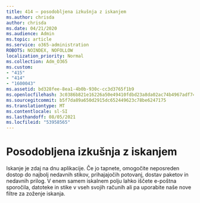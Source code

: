 ```yaml
---
title: 414 – posodobljena izkušnja z iskanjem
ms.author: chrisda
author: chrisda
ms.date: 04/21/2020
ms.audience: Admin
ms.topic: article
ms.service: o365-administration
ROBOTS: NOINDEX, NOFOLLOW
localization_priority: Normal
ms.collection: Adm_O365
ms.custom:
- "415"
- "414"
- "1600043"
ms.assetid: bd328fee-8ea1-4b0b-930c-cc3d3765f1b9
ms.openlocfilehash: 3c0386b821e16226a50e49410fdbd23a8da02ac74b4967adf7409f93c49d8068
ms.sourcegitcommit: b5f7da89a650d2915dc652449623c78be6247175
ms.translationtype: MT
ms.contentlocale: sl-SI
ms.lasthandoff: 08/05/2021
ms.locfileid: "53958565"
---
```

# <a name="search-experience-updated"></a>Posodobljena izkušnja z iskanjem

Iskanje je zdaj na dnu aplikacije. Če jo tapnete, omogočite neposreden dostop do najbolj nedavnih stikov, prihajajočih potovanj, dostav paketov in nedavnih prilog. V enem samem iskalnem polju lahko iščete e-poštna sporočila, datoteke in stike v vseh svojih računih ali pa uporabite naše nove filtre za zoženje iskanja.
